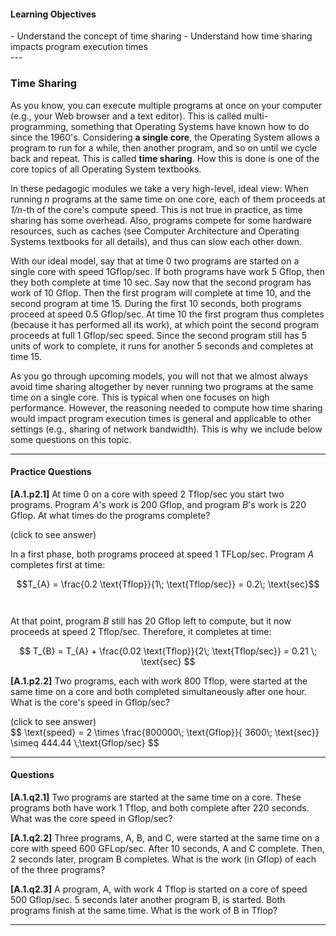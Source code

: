 
#### Learning Objectives
<div class="learningObjectiveBox" markdown="1">
- Understand the concept of time sharing
- Understand how time sharing impacts program execution times
</div>
---

### Time Sharing

As you know, you can execute multiple programs at once on your computer
(e.g., your Web browser and a text editor). This is called
multi-programming, something that Operating Systems have known how to 
do since the 1960's. Considering **a single core**, the Operating System
allows a program to run for a while, then another program, and so
on until we cycle back and repeat. This is called **time sharing**. 
How this is done is one of the core topics of all Operating 
System textbooks.

In these pedagogic modules we take a very high-level, ideal view: When
running *n* programs at the same time on one core, each of them proceeds at
*1/n*-th of the core's compute speed.  This is not true in practice, as
time sharing has some overhead.  Also, programs compete for some hardware
resources, such as caches (see Computer Architecture and Operating Systems
textbooks for all details), and thus can slow each other down.


With our ideal model, say that at time 0 two programs are started on a
single core with speed 1Gflop/sec. If both programs have work 5 Gflop, then
they both complete at time 10 sec.  Say now that the second program has
work of 10 Gflop. Then the first program will complete at time 10, and the
second program at time 15. During the first 10 seconds, both programs
proceed at speed 0.5 Gflop/sec. At time 10 the first program thus completes
(because it has performed all its work), at which point the second program
proceeds at full 1 Gflop/sec speed. Since the second program still has 5
units of work to complete, it runs for another 5 seconds and completes at
time 15.

As you go through upcoming models, you will not that we almost always avoid
time sharing altogether by never running two programs at the same time on a
single core. This is typical when one focuses on high performance.
However, the reasoning needed to compute how time sharing would impact
program execution times is general and applicable to other settings (e.g.,
sharing of network bandwidth). This is why we include below some questions
on this topic.

---

#### Practice Questions


**[A.1.p2.1]** At time 0 on a core with speed 2 Tflop/sec you start two 
programs. Program *A*'s work is 200 Gflop, and program *B*'s work is 220 
Gflop. At what times do the programs complete?

<div class="ui accordion fluid">
  <div class="title">
    <i class="dropdown icon"></i>
    (click to see answer)
  </div>
  <div markdown="1" class="ui segment content">

   In a first phase, both programs proceed at speed 1 TFLop/sec. Program 
   *A* completes first at time:
   <br/>

   $$T_{A} = \frac{0.2 \text{Tflop}}{1\; \text{Tflop/sec}} = 0.2\; \text{sec}$$
   <br/><br/>
   At that point, program $B$ still has 20 Gflop left to compute, but it now 
   proceeds at speed 2 Tflop/sec. Therefore, it completes at time:
   <br/>

   $$ T_{B} = T_{A} + \frac{0.02 \text{Tflop}}{2\; \text{Tflop/sec}} = 0.21 \; \text{sec} $$

  </div>
</div>

<p> </p>

**[A.1.p2.2]** Two programs, each with work 800 Tflop, were started at the 
same time on a core and both completed simultaneously after one hour. What is 
the core's speed in Gflop/sec?

<div class="ui accordion fluid">
  <div class=" title">
    <i class="dropdown icon"></i>
    (click to see answer)
  </div>
  <div markdown="1" class="ui segment content">   
   $$ \text{speed} = 2 \times \frac{800000\; \text{Gflop}}{ 3600\; \text{sec}} \simeq 444.44 \;\text{Gflop/sec} $$
  </div>
</div>

---

#### Questions

**[A.1.q2.1]** Two programs are started at the same time on a core. These 
programs both have work 1 Tflop, and both complete after 220 seconds. What 
was the core speed in Gflop/sec?

**[A.1.q2.2]** Three programs, A, B, and C, were started at the same time on 
a core with speed 600 GFLop/sec. After 10 seconds, A and C complete. Then, 
2 seconds later, program B completes. What is the work (in Gflop) of each of 
the three programs?

**[A.1.q2.3]** A program, A, with work 4 Tflop is started on a core of speed 
500 Gflop/sec. 5 seconds later another program B, is started. Both programs 
finish at the same time. What is the work of B in Tflop?

---
